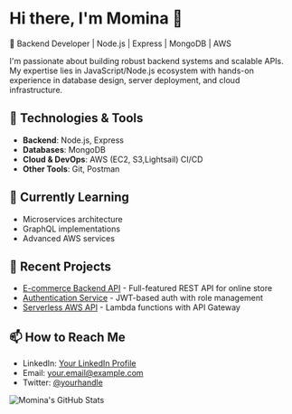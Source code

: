 # Hi there, I'm Momina 👋

🚀 Backend Developer | Node.js | Express | MongoDB | AWS

I'm passionate about building robust backend systems and scalable APIs. My expertise lies in JavaScript/Node.js ecosystem with hands-on experience in database design, server deployment, and cloud infrastructure.

## 🔧 Technologies & Tools
- **Backend**: Node.js, Express
- **Databases**: MongoDB
- **Cloud & DevOps**: AWS (EC2, S3,Lightsail) CI/CD
- **Other Tools**: Git, Postman

## 🌱 Currently Learning
- Microservices architecture
- GraphQL implementations
- Advanced AWS services

## 💼 Recent Projects
- [E-commerce Backend API](https://github.com/yourusername/ecommerce-api) - Full-featured REST API for online store
- [Authentication Service](https://github.com/yourusername/auth-service) - JWT-based auth with role management
- [Serverless AWS API](https://github.com/yourusername/serverless-api) - Lambda functions with API Gateway

## 📫 How to Reach Me
- LinkedIn: [Your LinkedIn Profile]()
- Email: your.email@example.com
- Twitter: [@yourhandle](https://twitter.com/yourhandle)

![Momina's GitHub Stats](https://github-readme-stats.vercel.app/api?username=yourusername&show_icons=true&theme=radical)
